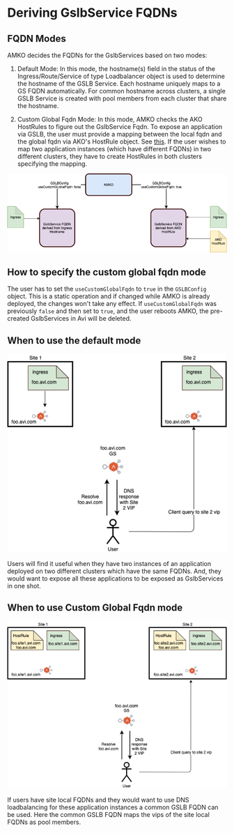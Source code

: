# Deriving GslbService FQDNs

## FQDN Modes
AMKO decides the FQDNs for the GslbServices based on two modes:
1. Default Mode: In this mode, the hostname(s) field in the status of the Ingress/Route/Service of type Loadbalancer object is used to determine the hostname of the GSLB Service. Each hostname uniquely maps to a GS FQDN automatically. For common hostname across clusters, a single GSLB Service is created with pool members from each cluster that share the hostname.

2. Custom Global Fqdn Mode: In this mode, AMKO checks the AKO HostRules to figure out the GslbService Fqdn. To expose an application via GSLB, the user must provide a mapping between the local fqdn and the global fqdn via AKO's HostRule object. See [this](https://github.com/vmware/load-balancer-and-ingress-services-for-kubernetes/blob/master/docs/crds/hostrule.md#configure-gslb-fqdn). If the user wishes to map two application instances (which have different FQDNs) in two different clusters, they have to create HostRules in both clusters specifying the mapping.

![Alt text](images/local_vs_global_fqdn.png?raw=true "local and global fqdn modes")

## How to specify the custom global fqdn mode
The user has to set the `useCustomGlobalFqdn` to `true` in the `GSLBConfig` object. This is a static operation and if changed while AMKO is already deployed, the changes won't take any effect. If `useCustomGlobalFqdn` was previously `false` and then set to `true`, and the user reboots AMKO, the pre-created GslbServices in Avi will be deleted.

## When to use the default mode
![Alt text](images/local_fqdn.png?raw=true "local fqdn usage")

Users will find it useful when they have two instances of an application deployed on two different clusters which have the same FQDNs. And, they would want to expose all these applications to be exposed as GslbServices in one shot.

## When to use Custom Global Fqdn mode
![Alt text](images/global_fqdn.png?raw=true "global fqdn usage")

If users have site local FQDNs and they would want to use DNS loadbalancing for these application instances a common GSLB FQDN can be used. Here the common GSLB FQDN maps the vips of the site local FQDNs as pool members.